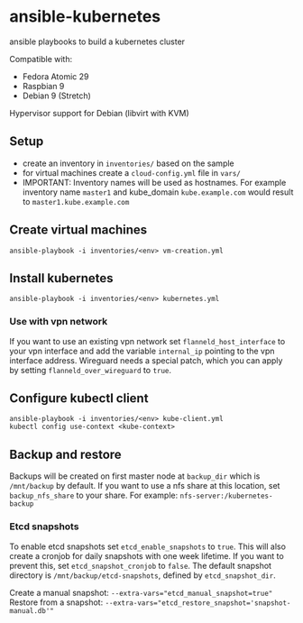 # ansible-kubernetes

ansible playbooks to build a kubernetes cluster

Compatible with:
- Fedora Atomic 29
- Raspbian 9
- Debian 9 (Stretch)

Hypervisor support for Debian (libvirt with KVM)

## Setup

- create an inventory in `inventories/` based on the sample
- for virtual machines create a `cloud-config.yml` file in `vars/`
- IMPORTANT: Inventory names will be used as hostnames. For example inventory name `master1` and kube_domain `kube.example.com` would result to `master1.kube.example.com`

## Create virtual machines

    ansible-playbook -i inventories/<env> vm-creation.yml

## Install kubernetes

    ansible-playbook -i inventories/<env> kubernetes.yml

### Use with vpn network

If you want to use an existing vpn network set `flanneld_host_interface` to your vpn interface and add the variable `internal_ip` pointing to the vpn interface address.
Wireguard needs a special patch, which you can apply by setting `flanneld_over_wireguard` to `true`.

## Configure kubectl client

    ansible-playbook -i inventories/<env> kube-client.yml
    kubectl config use-context <kube-context>

## Backup and restore

Backups will be created on first master node at `backup_dir` which is `/mnt/backup` by default.
If you want to use a nfs share at this location, set `backup_nfs_share` to your share.
For example: `nfs-server:/kubernetes-backup`

### Etcd snapshots

To enable etcd snapshots set `etcd_enable_snapshots` to `true`. 
This will also create a cronjob for daily snapshots with one week lifetime.
If you want to prevent this, set `etcd_snapshot_cronjob` to `false`.
The default snapshot directory is `/mnt/backup/etcd-snapshots`, defined by `etcd_snapshot_dir`.

Create a manual snapshot: `--extra-vars="etcd_manual_snapshot=true"`
Restore from a snapshot: `--extra-vars="etcd_restore_snapshot='snapshot-manual.db'"`
